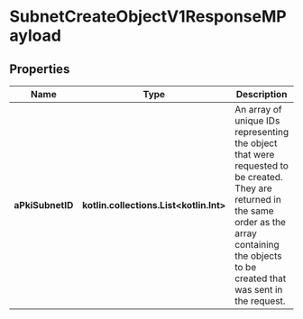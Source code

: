 
# SubnetCreateObjectV1ResponseMPayload

## Properties
| Name | Type | Description | Notes |
| ------------ | ------------- | ------------- | ------------- |
| **aPkiSubnetID** | **kotlin.collections.List&lt;kotlin.Int&gt;** | An array of unique IDs representing the object that were requested to be created.  They are returned in the same order as the array containing the objects to be created that was sent in the request. |  |



